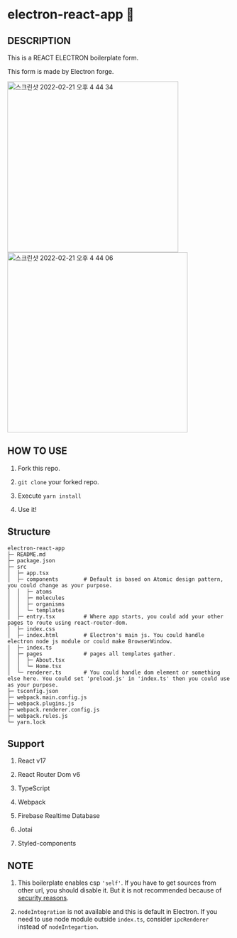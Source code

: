 # electron-react-app :tada:

## DESCRIPTION

This is a REACT ELECTRON boilerplate form.

This form is made by Electron forge.

<img width="385" alt="스크린샷 2022-02-21 오후 4 44 34" src="https://user-images.githubusercontent.com/74028161/154914146-43cc936b-5c6f-4d30-b41d-3ea7d2ab7ed4.png">
<img width="406" alt="스크린샷 2022-02-21 오후 4 44 06" src="https://user-images.githubusercontent.com/74028161/154914152-75c79fa2-a044-4a11-8fd4-b23b6e14bc41.png">

## HOW TO USE

1. Fork this repo.

2. `git clone` your forked repo.

3. Execute `yarn install`

4. Use it!

## Structure

```tree
electron-react-app
├─ README.md
├─ package.json
├─ src
│  ├─ app.tsx
│  ├─ components        # Default is based on Atomic design pattern, you could change as your purpose.
│  │  ├─ atoms
│  │  ├─ molecules
│  │  ├─ organisms
│  │  └─ templates
│  ├─ entry.tsx         # Where app starts, you could add your other pages to route using react-router-dom.
│  ├─ index.css
│  ├─ index.html        # Electron's main js. You could handle electron node js module or could make BrowserWindow.
│  ├─ index.ts
│  ├─ pages             # pages all templates gather.
│  │  ├─ About.tsx      
│  │  └─ Home.tsx
│  └─ renderer.ts       # You could handle dom element or something else here. You could set 'preload.js' in 'index.ts' then you could use as your purpose.
├─ tsconfig.json
├─ webpack.main.config.js
├─ webpack.plugins.js
├─ webpack.renderer.config.js
├─ webpack.rules.js
└─ yarn.lock

```

## Support

1. React v17

2. React Router Dom v6

3. TypeScript

4. Webpack

5. Firebase Realtime Database

6. Jotai

7. Styled-components

## NOTE

1. This boilerplate enables csp `'self'`. If you have to get sources from other url, you should disable it. But it is not recommended because of [security reasons](https://www.electronjs.org/docs/latest/tutorial/security#7-define-a-content-security-policy).

2. `nodeIntegration` is not available and this is default in Electron. If you need to use node module outside `index.ts`, consider `ipcRenderer` instead of `nodeIntegartion`.
